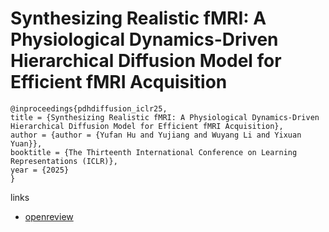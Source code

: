 # Synthesizing Realistic fMRI: A Physiological Dynamics-Driven Hierarchical Diffusion Model for Efficient fMRI Acquisition

```
@inproceedings{pdhdiffusion_iclr25,
title = {Synthesizing Realistic fMRI: A Physiological Dynamics-Driven Hierarchical Diffusion Model for Efficient fMRI Acquisition},
author = {author = {Yufan Hu and Yujiang and Wuyang Li and Yixuan Yuan}},
booktitle = {The Thirteenth International Conference on Learning Representations (ICLR)},
year = {2025}
}
```

links
- [openreview](https://openreview.net/forum?id=zZ6TT254Np)
